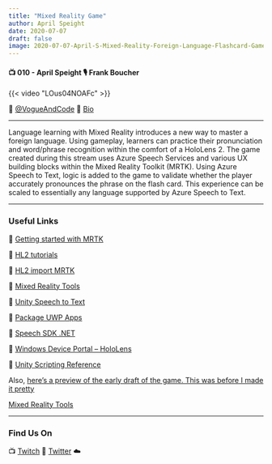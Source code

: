 ```yaml
---
title: "Mixed Reality Game"
author: April Speight
date: 2020-07-07
draft: false
image: 2020-07-07-April-S-Mixed-Reality-Foreign-Language-Flashcard-Game.jpg
---
```


#### 📺 010 - April Speight 🎙️ Frank Boucher

<!--more-->

{{< video "LOus04NOAFc" >}}

🔗 [@VogueAndCode](https://twitter.com/vogueandcode)
🔗 [Bio](https://developer.microsoft.com/en-us/advocates/april-speight)

---

Language learning with Mixed Reality introduces a new way to master a foreign language. Using gameplay, learners can practice their pronunciation and word/phrase recognition within the comfort of a HoloLens 2. The game created during this stream uses Azure Speech Services and various UX building blocks within the Mixed Reality Toolkit (MRTK). Using Azure Speech to Text, logic is added to the game to validate whether the player accurately pronounces the phrase on the flash card. This experience can be scaled to essentially any language supported by Azure Speech to Text.

---

### Useful Links

🔗 [Getting started with MRTK](https://cda.ms/1nT)

🔗 [HL2 tutorials](https://aka.ms/hl2tutorials)

🔗 [HL2 import MRTK](https://aka.ms/hl2importmrtk)

🔗 [Mixed Reality Tools](https://aka.ms/mixedrealitytools)

🔗 [Unity Speech to Text](https://aka.ms/unityspeechtotext)

🔗 [Package UWP Apps](https://aka.ms/packageuwpapps)

🔗 [Speech SDK .NET](https://aka.ms/speechsdkdotnet)

🔗 [Windows Device Portal – HoloLens](https://aka.ms/windowsdeviceportal-hololens)

🔗 [Unity Scripting Reference](https://docs.unity3d.com/ScriptReference)

Also, [here’s a preview of the early draft of the game. This was before I made it pretty](https://twitter.com/vogueandcode/status/1279092829331918848?s=20)

[Mixed Reality Tools](aka.ms/mixedrealitytools)

---

### Find Us On

📺 [Twitch](https://www.twitch.tv/microsoftdeveloper)
🔗 [Twitter](https://twitter.com/fboucheros)
☁️
